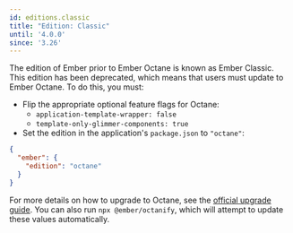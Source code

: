 ```yaml
---
id: editions.classic
title: "Edition: Classic"
until: '4.0.0'
since: '3.26'
---
```


The edition of Ember prior to Ember Octane is known as Ember Classic. This edition
has been deprecated, which means that users must update to Ember Octane. To do this,
you must:

- Flip the appropriate optional feature flags for Octane:
  - `application-template-wrapper: false`
  - `template-only-glimmer-components: true`
- Set the edition in the application's `package.json` to `"octane"`:

```json
{
  "ember": {
    "edition": "octane"
  }
}
```

For more details on how to upgrade to Octane, see the [official upgrade guide](https://guides.emberjs.com/release/upgrading/current-edition/).
You can also run `npx @ember/octanify`, which will attempt to update these values
automatically.
